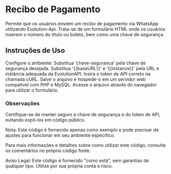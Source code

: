 # Recibo de Pagamento
Permite que os usuários enviem um recibo de pagamento via WhatsApp utilizando Evolution-Api. Trata-se de um formulário HTML onde os usuários inserem o número do título ou boleto, bem como uma chave de segurança. 


## Instruções de Uso
Configure o ambiente:
Substitua 'chave-seguranca' pela chave de segurança desejada.
Substitua '{{baseURL}}' e '{{instance}}' pela URL e instância adequada da EvolutionAPI.
Insira o token de API correto na chamada cURL.
Salve o arquivo e hospede-o em um servidor web compatível com PHP e MySQL.
Acesse o arquivo através do navegador para utilizar o formulário.

### Observações
Certifique-se de manter seguro a chave de segurança e do token de API, evitando expô-los em código público.

Nota: Este código é fornecido apenas como exemplo e pode precisar de ajustes para funcionar em seu ambiente específico.

Para mais informações e detalhes sobre como utilizar este código, consulte os comentários no próprio código fonte.

Aviso Legal: Este código é fornecido "como está", sem garantias de qualquer tipo. Utilize por sua própria conta e risco.
